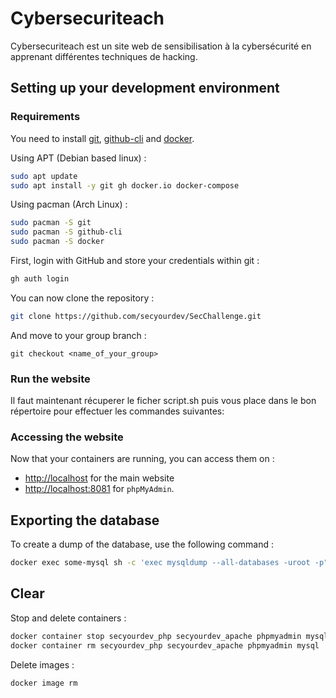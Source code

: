 # Cybersecuriteach

Cybersecuriteach est un site web de sensibilisation à la cybersécurité en apprenant différentes techniques de hacking.

## Setting up your development environment

### Requirements

You need to install [git](https://git-scm.com/), [github-cli](https://github.com/cli/cli) and [docker](https://www.docker.com/).

Using APT (Debian based linux) :
```bash
sudo apt update
sudo apt install -y git gh docker.io docker-compose
```

Using pacman (Arch Linux) :
```bash
sudo pacman -S git
sudo pacman -S github-cli 
sudo pacman -S docker
```

First, login with GitHub and store your credentials within git :

```bash
gh auth login
```

You can now clone the repository :

```bash
git clone https://github.com/secyourdev/SecChallenge.git
```

And move to your group branch :

```
git checkout <name_of_your_group>
```

### Run the website

Il faut maintenant récuperer le ficher script.sh puis vous place dans le bon répertoire pour effectuer les commandes suivantes:
 
### Accessing the website

Now that your containers are running, you can access them on :

- [http://localhost](http://localhost) for the main website
- [http://localhost:8081](http://localhost:8081) for `phpMyAdmin`.

## Exporting the database

To create a dump of the database, use the following command :

```bash
docker exec some-mysql sh -c 'exec mysqldump --all-databases -uroot -p"$MYSQL_ROOT_PASSWORD"' > /some/path/on/your/host/all-databases.sql
```

## Clear

Stop and delete containers :
```bash
docker container stop secyourdev_php secyourdev_apache phpmyadmin mysql
docker container rm secyourdev_php secyourdev_apache phpmyadmin mysql
```

Delete images :
```bash
docker image rm 
```
